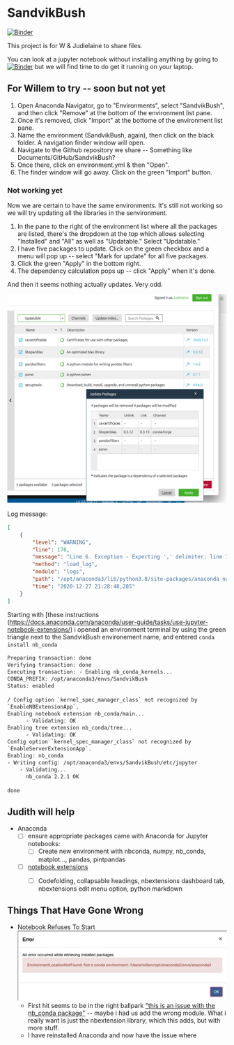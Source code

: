 # SandvikBush

[![Binder](https://mybinder.org/badge_logo.svg)](https://mybinder.org/v2/gh/judielaine/SandvikBush/HEAD?filepath=Our%20first%20joint%20notebook.ipynb)

This project is for W & Judielaine to share files.

You can look at a jupyter notebook without installing anything by going to [![Binder](https://mybinder.org/badge_logo.svg)](https://mybinder.org/v2/gh/judielaine/SandvikBush/HEAD?filepath=Our%20first%20joint%20notebook.ipynb) but we will find time to do get it running on your laptop.

## For Willem to try -- soon but not yet

1. Open Anaconda Navigator, go to "Environments", select "SandvikBush", and then  click "Remove" at the bottom of the environment list pane.
2. Once it's removed, click "Import" at the bottome of the environment list pane.
3. Name the environment (SandvikBush, again), then click on the black folder. A navigation finder window will open.
4. Navigate to the Github repository we share -- Something like Documents/GitHub/SandvikBush?
5. Once there, click on environment.yml & then "Open". 
6. The finder window will go away. Click on the green "Import" button.

### Not working yet

Now we are certain to have the same environments. It's still not working so we will try updating all the libraries in the senvironment. 

1. In the pane to the right of the environment list where all the packages are listed, there's the dropdown at the top which allows selecting "Installed" and "All"  as well as "Updatable."  Select "Updatable."
2. I have five packages to update. Click on the green checkbox and a menu will pop up -- select "Mark for update" for all five packages.
3. Click the green "Apply" in the bottom right. 
4. The dependency calculation pops up -- click "Apply" when it's done.

And then it seems nothing actually updates. Very odd.

![Update screen](20201227UpdateWeirdness.png)

Log message:

```json
[
    {
        "level": "WARNING",
        "line": 176,
        "message": "Line 6. Exception - Expecting ',' delimiter: line 1 column 259 (char 258)",
        "method": "load_log",
        "module": "logs",
        "path": "/opt/anaconda3/lib/python3.8/site-packages/anaconda_navigator/utils/logs.py",
        "time": "2020-12-27 21:28:48,285"
    }
]
```
Starting with [these instructions (https://docs.anaconda.com/anaconda/user-guide/tasks/use-jupyter-notebook-extensions/) i opened an environment terminal by using the green triangle next to the SandvikBush environement name, and entered `conda install nb_conda`



```
Preparing transaction: done
Verifying transaction: done
Executing transaction: - Enabling nb_conda_kernels...
CONDA_PREFIX: /opt/anaconda3/envs/SandvikBush
Status: enabled

/ Config option `kernel_spec_manager_class` not recognized by `EnableNBExtensionApp`.
Enabling notebook extension nb_conda/main...
      - Validating: OK
Enabling tree extension nb_conda/tree...
      - Validating: OK
Config option `kernel_spec_manager_class` not recognized by `EnableServerExtensionApp`.
Enabling: nb_conda
- Writing config: /opt/anaconda3/envs/SandvikBush/etc/jupyter
    - Validating...
      nb_conda 2.2.1 OK

done
```

## Judith will help

- Anaconda
  - [ ] ensure appropriate packages came with Anaconda for Jupyter notebooks: 
    - [ ] Create new environment with nbconda, numpy, nb_conda, matplot..., pandas, pintpandas
  - [ ] [notebook extensions](https://docs.anaconda.com/anaconda/user-guide/tasks/use-jupyter-notebook-extensions/)
    - [ ] Codefolding, collapsable headings, nbextensions dashboard tab, nbextensions edit menu option, python markdown


## Things That Have Gone Wrong

- Notebook Refuses To Start
![errormessage](Error%20Message%2012:27.png)
  - First hit seems to be in the right ballpark ["this is an issue with the nb_conda package"](https://github.com/Anaconda-Platform/nb_conda_kernels/issues/78) -- maybe i had us add the wrong module. What i really want is just the nbextension library, which this adds, but with more stuff. 
  - I have reinstalled Anaconda and now have the issue where 